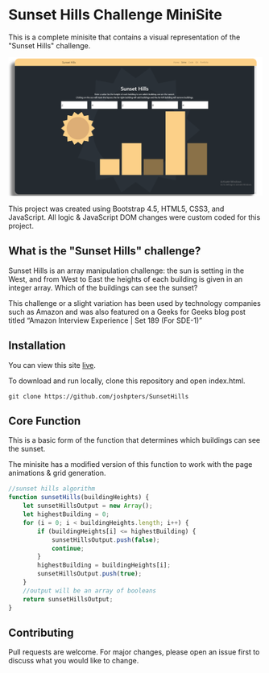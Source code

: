# Sunset Hills Challenge MiniSite

This is a complete minisite that contains a visual representation of the "Sunset Hills" challenge.

![Screenshot](/Images/sunset-hills-screenshot.png)

This project was created using Bootstrap 4.5, HTML5, CSS3, and JavaScript.
All logic & JavaScript DOM changes were custom coded for this project.

## What is the "Sunset Hills" challenge?

Sunset Hills is an array manipulation challenge: the sun is setting in the West, and from West to East the heights of each
building is given in an integer array. Which of the buildings can see the sunset?

This challenge or a slight variation has been used by technology companies such as Amazon and was also
featured on a Geeks for Geeks blog post titled “Amazon Interview Experience | Set 189 (For SDE-1)”

## Installation

You can view this site [live](https://sunset-hills-challenge.netlify.app/).

To download and run locally, clone this repository and open index.html.

``` sourceCode
git clone https://github.com/joshpters/SunsetHills
```

## Core Function

This is a basic form of the function that determines which buildings can see the sunset.

The minisite has a modified version of this function to work with the page animations & grid generation.

```javascript
//sunset hills algorithm
function sunsetHills(buildingHeights) {
    let sunsetHillsOutput = new Array();
    let highestBuilding = 0;
    for (i = 0; i < buildingHeights.length; i++) {
        if (buildingHeights[i] <= highestBuilding) {
            sunsetHillsOutput.push(false);
            continue;
        }
        highestBuilding = buildingHeights[i];
        sunsetHillsOutput.push(true);
    }
    //output will be an array of booleans
    return sunsetHillsOutput;
}
```

## Contributing
Pull requests are welcome. For major changes, please open an issue first to discuss what you would like to change.
